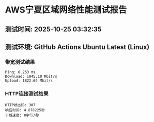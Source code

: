 # AWS宁夏区域网络性能测试报告
## 测试时间: 2025-10-25 03:32:35
## 测试环境: GitHub Actions Ubuntu Latest (Linux)

### 带宽测试结果
```
Ping: 6.253 ms
Download: 1945.10 Mbit/s
Upload: 1822.64 Mbit/s
```

### HTTP连接测试结果
```
HTTP状态码: 307
响应时间: 4.878225秒
下载速度: 0字节/秒
```

